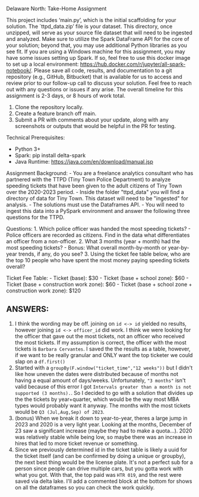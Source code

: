 Delaware North: Take-Home Assignment

This project includes ‘main.py’, which is the initial scaffolding for your solution.
The `ttpd_data.zip’ file is your dataset.
This directory, once unzipped, will serve as your source file dataset that will need to be ingested and analyzed.
Make sure to utilize the Spark DataFrame API for the core of your solution; beyond that, you may use additional Python libraries as you see fit.
If you are using a Windows machine for this assignment, you may have some issues setting up Spark. If so, feel free to use this docker image to set up a local environment: https://hub.docker.com/r/jupyter/all-spark-notebook/.
Please save all code, results, and documentation to a git repository (e.g., GitHub, Bitbucket) that is available for us to access and review prior to our follow-up call to discuss your solution.
Feel free to reach out with any questions or issues if any arise.
The overall timeline for this assignment is 2-3 days, or 8 hours of work total.

1) Clone the repository locally.
2) Create a feature branch off main.
3) Submit a PR with comments about your update, along with any screenshots or outputs that would be helpful in the PR for testing.

Technical Prerequisites:
  - Python 3+
  - Spark: pip install delta-spark
  - Java Runtime: https://java.com/en/download/manual.jsp

Assignment Background:
    - You are a freelance analytics consultant who has partnered with the TTPD (Tiny Town Police Department)
      to analyze speeding tickets that have been given to the adult citizens of Tiny Town over the 2020-2023 period.
    - Inside the folder "ttpd_data" you will find a directory of data for Tiny Town. This dataset will need to be "ingested" for analysis.
    - The solutions must use the Dataframes API.
    - You will need to ingest this data into a PySpark environment and answer the following three questions for the TTPD.

Questions:
    1. Which police officer was handed the most speeding tickets?
        - Police officers are recorded as citizens. Find in the data what differentiates an officer from a non-officer.
    2. What 3 months (year + month) had the most speeding tickets? 
        - Bonus: What overall month-by-month or year-by-year trends, if any, do you see?
    3. Using the ticket fee table below, who are the top 10 people who have spent the most money paying speeding tickets overall?

Ticket Fee Table:
    - Ticket (base): $30
    - Ticket (base + school zone): $60
    - Ticket (base + construction work zone): $60
    - Ticket (base + school zone + construction work zone): $120

## ANSWERS:
1. I think the wording may be off. joining on `id <-> id` yielded no results, however joining `id <-> officer_id` did work. I think we were looking for the officer that gave out the most tickets, not an officer who received the most tickets. If my assumption is correct, the officer with the most tickets is `Barbara Cervantes`. I saved the the results as a table, however, if we want to be really granular and ONLY want the top ticketer we could slap on a `df.first()`
2. Started with a `groupBy(F.window("ticket_time","12 weeks"))` but I didn't like how uneven the dates were distributed because of months not having a equal amount of days/weeks. Unfortunately, `"3 months"` isn't valid because of this error I got `Intervals greater than a month is not supported (3 months).`. So I decided to go with a solution that divides up the the tickets by year+quarter, which would be the way most MBA types would probably want it anyway. The months with the most tickets would be `Q3 (Jul,Aug,Sep) of 2023`.
2. (bonus) When we break it down to year-to-year, theres a large jump in 2023 and 2020 is a very light year. Looking at the months, December of 23 saw a significant increase (maybe they had to make a quota...). 2020 was relatively stable while being low, so maybe there was an increase in hires that led to more ticket revenue or something.
3. Since we previously determined id in the ticket table is likely a uuid for the ticket itself (and can be confirmed by doing a unique or groupby), the next best thing would be the license plate. It's not a perfect sub for a person since people can drive multiple cars, but you gotta work with what you got. With that, the top paid was `HTR 019`, and the rest were saved via delta lake. I'll add a commented block at the bottom for shows on all the dataframes so you can check the work quickly.